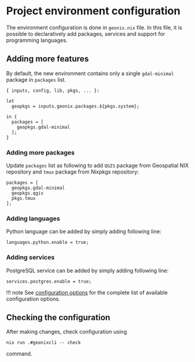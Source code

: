 # Project environment configuration

The environment configuration is done in `geonix.nix` file. In this file, it
is possible to declaratively add packages, services and support for programming
languages.


## Adding more features

By default, the new environment contains only a single `gdal-minimal` package in
`packages` list.

```
{ inputs, config, lib, pkgs, ... }:

let
  geopkgs = inputs.geonix.packages.${pkgs.system};

in {
  packages = [
    geopkgs.gdal-minimal
  ];
}
```

### Adding more packages

Update `packages` list as following to add `QGIS` package from Geospatial NIX
repository and `tmux` package from Nixpkgs repository:

```
packages = [
  geopkgs.gdal-minimal
  geopkgs.qgis
  pkgs.tmux
];
```

### Adding languages

Python language can be added by simply adding following line:

```
languages.python.enable = true;
```

### Adding services

PostgreSQL service can be added by simply adding following line:

```
services.postgres.enable = true;
```

!!! note
    See [configuration options](configuration-options.md) for the complete list of
    available configuration options.

## Checking the configuration

After making changes, check configuration using

```
nix run .#geonixcli -- check
```

command.

